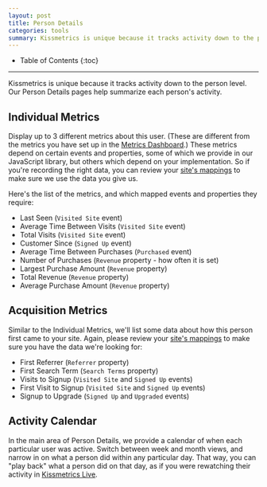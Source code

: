 ```yaml
---
layout: post
title: Person Details
categories: tools
summary: Kissmetrics is unique because it tracks activity down to the person level. Our Person Details pages help summarize each person's activity.
---
```

* Table of Contents
{:toc}
* * *

Kissmetrics is unique because it tracks activity down to the person level. Our Person Details pages help summarize each person's activity.

## Individual Metrics

Display up to 3 different metrics about this user. (These are different from the metrics you have set up in the [Metrics Dashboard][metrics].) These metrics depend on certain events and properties, some of which we provide in our JavaScript library, but others which depend on your implementation. So if you're recording the right data, you can review your [site's mappings][mapping] to make sure we use the data you give us.

Here's the list of the metrics, and which mapped events and properties they require:

* Last Seen (`Visited Site` event)
* Average Time Between Visits (`Visited Site` event)
* Total Visits (`Visited Site` event)
* Customer Since (`Signed Up` event)
* Average Time Between Purchases (`Purchased` event)
* Number of Purchases (`Revenue` property - how often it is set)
* Largest Purchase Amount (`Revenue` property)
* Total Revenue (`Revenue` property)
* Average Purchase Amount (`Revenue` property)


## Acquisition Metrics

Similar to the Individual Metrics, we'll list some data about how this person first came to your site. Again, please review your [site's mappings][mapping] to make sure you have the data we're looking for:

* First Referrer (`Referrer` property)
* First Search Term (`Search Terms` property)
* Visits to Signup (`Visited Site` and `Signed Up` events)
* First Visit to Signup (`Visited Site` and `Signed Up` events)
* Signup to Upgrade (`Signed Up` and `Upgraded` events)

## Activity Calendar

In the main area of Person Details, we provide a calendar of when each particular user was active. Switch between week and month views, and narrow in on what a person did within any particular day. That way, you can "play back" what a person did on that day, as if you were rewatching their activity in [Kissmetrics Live][live].

[mapping]: https://app.kissmetrics.com/mapping
[metrics]: https://app.kissmetrics.com/metrics
[live]: /tools/live
